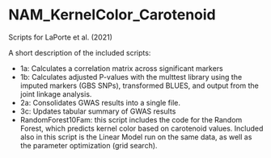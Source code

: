 # NAM_KernelColor_Carotenoid
Scripts for LaPorte et al. (2021)

A short description of the included scripts:
- 1a: Calculates a correlation matrix across significant markers
- 1b: Calculates adjusted P-values with the multtest library using the imputed markers (GBS SNPs), transformed BLUES, and output from the joint linkage analysis.
- 2a: Consolidates GWAS results into a single file.
- 3c: Updates tabular summary of GWAS results
- RandomForest10Fam: this script includes the code for the Random Forest, which predicts kernel color based on carotenoid values. Included also in this script is the Linear Model run on the same data, as well as the parameter optimization (grid search). 
